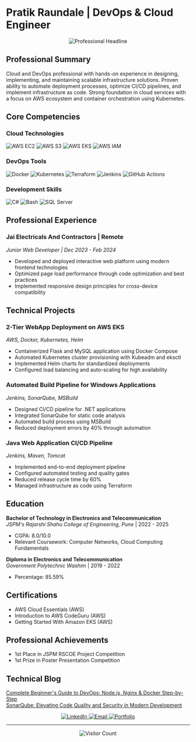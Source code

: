 # Pratik Raundale | DevOps & Cloud Engineer

<div align="center">
  <img src="https://readme-typing-svg.demolab.com?font=Fira+Code&duration=4000&pause=1000&color=0366d6&width=435&lines=Kubernetes;AWS;CI%2FCD+Pipelines;Docker+Containerization" alt="Professional Headline" />
</div>

## Professional Summary

Cloud and DevOps professional with hands-on experience in designing, implementing, and maintaining scalable infrastructure solutions. Proven ability to automate deployment processes, optimize CI/CD pipelines, and implement infrastructure as code. Strong foundation in cloud services with a focus on AWS ecosystem and container orchestration using Kubernetes.

## Core Competencies

### Cloud Technologies
<p>
  <img src="https://img.shields.io/badge/AWS-EC2-FF9900?logo=amazon-aws&logoColor=white&style=flat" alt="AWS EC2">
  <img src="https://img.shields.io/badge/AWS-S3-569A31?logo=amazon-s3&logoColor=white&style=flat" alt="AWS S3">
  <img src="https://img.shields.io/badge/AWS-EKS-FF9900?logo=amazon-eks&logoColor=white&style=flat" alt="AWS EKS">
  <img src="https://img.shields.io/badge/AWS-IAM-232F3E?logo=amazon-aws&logoColor=white&style=flat" alt="AWS IAM">
</p>

### DevOps Tools
<p>
  <img src="https://img.shields.io/badge/Docker-2496ED?logo=docker&logoColor=white&style=flat" alt="Docker">
  <img src="https://img.shields.io/badge/Kubernetes-326CE5?logo=kubernetes&logoColor=white&style=flat" alt="Kubernetes">
  <img src="https://img.shields.io/badge/Terraform-7B42BC?logo=terraform&logoColor=white&style=flat" alt="Terraform">
  <img src="https://img.shields.io/badge/Jenkins-D24939?logo=jenkins&logoColor=white&style=flat" alt="Jenkins">
  <img src="https://img.shields.io/badge/GitHub_Actions-2088FF?logo=github-actions&logoColor=white&style=flat" alt="GitHub Actions">
</p>

### Development Skills
<p>
  <img src="https://img.shields.io/badge/C%23-239120?logo=c-sharp&logoColor=white&style=flat" alt="C#">
  <img src="https://img.shields.io/badge/Bash-4EAA25?logo=gnu-bash&logoColor=white&style=flat" alt="Bash">
  <img src="https://img.shields.io/badge/SQL_Server-CC2927?logo=microsoft-sql-server&logoColor=white&style=flat" alt="SQL Server">
</p>

## Professional Experience

### **Jai Electricals And Contractors** | Remote  
*Junior Web Developer | Dec 2023 - Feb 2024*  
- Developed and deployed interactive web platform using modern frontend technologies
- Optimized page load performance through code optimization and best practices
- Implemented responsive design principles for cross-device compatibility

## Technical Projects

### **2-Tier WebApp Deployment on AWS EKS**
*AWS, Docker, Kubernetes, Helm*  
- Containerized Flask and MySQL application using Docker Compose
- Automated Kubernetes cluster provisioning with Kubeadm and eksctl
- Implemented Helm charts for standardized deployments
- Configured load balancing and auto-scaling for high availability

### **Automated Build Pipeline for Windows Applications**
*Jenkins, SonarQube, MSBuild*  
- Designed CI/CD pipeline for .NET applications
- Integrated SonarQube for static code analysis
- Automated build process using MSBuild
- Reduced deployment errors by 40% through automation

### **Java Web Application CI/CD Pipeline**
*Jenkins, Maven, Tomcat*  
- Implemented end-to-end deployment pipeline
- Configured automated testing and quality gates
- Reduced release cycle time by 60%
- Managed infrastructure as code using Terraform

## Education

**Bachelor of Technology in Electronics and Telecommunication**  
*JSPM's Rajarshi Shahu College of Engineering, Pune* | 2022 - 2025  
- CGPA: 8.0/10.0
- Relevant Coursework: Computer Networks, Cloud Computing Fundamentals

**Diploma in Electronics and Telecommunication**  
*Government Polytechnic Washim* | 2019 - 2022  
- Percentage: 85.59%

## Certifications
- AWS Cloud Essentials (AWS)
- Introduction to AWS CodeGuru (AWS)
- Getting Started With Amazon EKS (AWS)

## Professional Achievements
- 1st Place in JSPM RSCOE Project Competition
- 1st Prize in Poster Presentation Competition

## Technical Blog
[Complete Beginner's Guide to DevOps: Node.js, Nginx & Docker Step-by-Step](https://pratikraundaledevops.hashnode.dev/complete-beginners-guide-to-devops-nodejs-nginx-and-docker-step-by-step)  
[SonarQube: Elevating Code Quality and Security in Modern Development](https://pratikraundaledevops.hashnode.dev/sonarqube-elevating-code-quality-and-security-in-modern-development)

<div align="center">
  <a href="https://www.linkedin.com/in/pratik-raundale-953bb61b4/">
    <img src="https://img.shields.io/badge/Connect_on_LinkedIn-0077B5?logo=linkedin&style=for-the-badge" alt="LinkedIn">
  </a>
  <a href="mailto:pratikraundale12@gmail.com">
    <img src="https://img.shields.io/badge/Contact_Me-D14836?logo=gmail&style=for-the-badge" alt="Email">
  </a>
  <a href="https://pratikraundale.netlify.app/">
    <img src="https://img.shields.io/badge/Portfolio-4285F4?logo=google-chrome&style=for-the-badge" alt="Portfolio">
  </a>
</div>

---

<div align="center">
  <img src="https://visitor-badge.laobi.icu/badge?page_id=pratikraundale12.pratikraundale12" alt="Visitor Count">
</div>
